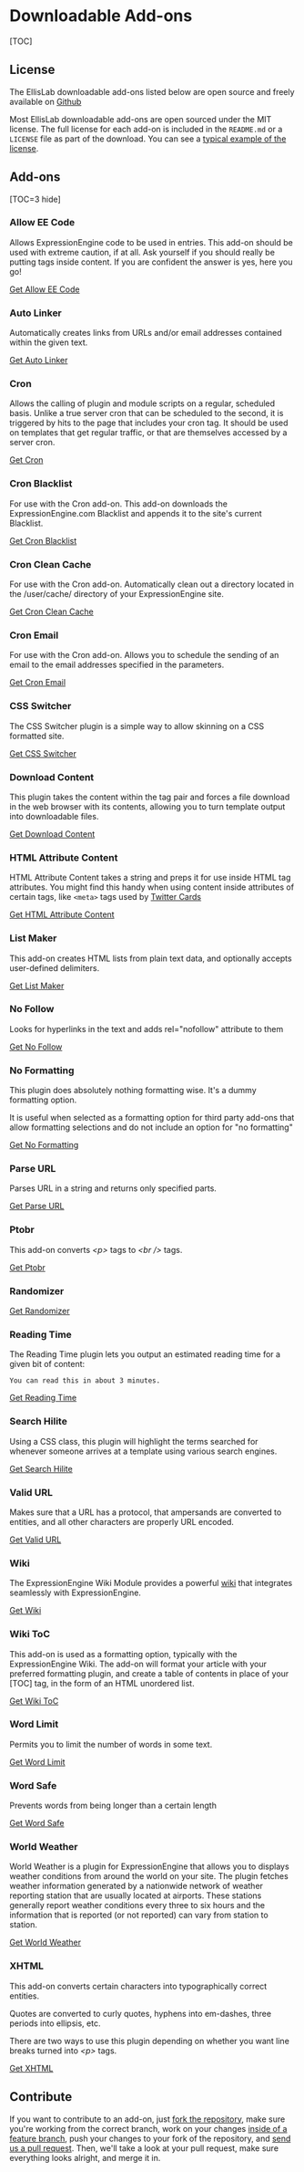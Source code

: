 <!--
    This source file is part of the open source project
    ExpressionEngine User Guide (https://github.com/ExpressionEngine/ExpressionEngine-User-Guide)

    @link      https://expressionengine.com/
    @copyright Copyright (c) 2003-2019, EllisLab Corp. (https://ellislab.com)
    @license   https://expressionengine.com/license Licensed under Apache License, Version 2.0
-->

# Downloadable Add-ons

[TOC]

## License

The EllisLab downloadable add-ons listed below are open source and freely available on [Github](https://github.com/EllisLab/)

Most EllisLab downloadable add-ons are open sourced under the MIT license. The full license for each add-on is included in the `README.md` or a `LICENSE` file as part of the download. You can see a [typical example of the license](https://github.com/EllisLab/Kanban-Board/blob/master/LICENSE).

## Add-ons

[TOC=3 hide]

### Allow EE Code

Allows ExpressionEngine code to be used in entries. This add-on should be used with extreme caution, if at all. Ask yourself if you should really be putting tags inside content. If you are confident the answer is yes, here you go!

[Get Allow EE Code](https://github.com/EllisLab/Allow-Eecode)

### Auto Linker

Automatically creates links from URLs and/or email addresses contained within the given text.

[Get Auto Linker](https://github.com/EllisLab/Auto-Linker)

### Cron

Allows the calling of plugin and module scripts on a regular, scheduled basis. Unlike a true server cron that can be scheduled to the second, it is triggered by hits to the page that includes your cron tag. It should be used on templates that get regular traffic, or that are themselves accessed by a server cron.

[Get Cron](https://github.com/EllisLab/Cron)

### Cron Blacklist

For use with the Cron add-on. This add-on downloads the ExpressionEngine.com Blacklist and appends it to the site's current Blacklist.

[Get Cron Blacklist](https://github.com/EllisLab/Cron-Blacklist)

### Cron Clean Cache

For use with the Cron add-on. Automatically clean out a directory located in the /user/cache/ directory of your ExpressionEngine site.

[Get Cron Clean Cache](https://github.com/EllisLab/Cron-Clean-Cache)

### Cron Email

For use with the Cron add-on. Allows you to schedule the sending of an email to the email addresses specified in the parameters.

[Get Cron Email](https://github.com/EllisLab/Cron-Email)

### CSS Switcher

The CSS Switcher plugin is a simple way to allow skinning on a CSS formatted site.

[Get CSS Switcher](https://github.com/EllisLab/Css-Switcher)

### Download Content

This plugin takes the content within the tag pair and forces a file download in the web browser with its contents, allowing you to turn template output into downloadable files.

[Get Download Content](https://github.com/EllisLab/Download-Content)

### HTML Attribute Content

HTML Attribute Content takes a string and preps it for use inside HTML tag attributes. You might find this handy when using content inside attributes of certain tags, like `<meta>` tags used by [Twitter Cards](https://dev.twitter.com/docs/cards)

[Get HTML Attribute Content](https://github.com/EllisLab/HTML-Attribute-Content)

### List Maker

This add-on creates HTML lists from plain text data, and optionally accepts user-defined delimiters.

[Get List Maker](https://github.com/EllisLab/List-Maker)

### No Follow

Looks for hyperlinks in the text and adds rel="nofollow" attribute to them

[Get No Follow](https://github.com/EllisLab/No-Follow)

### No Formatting

This plugin does absolutely nothing formatting wise. It's a dummy formatting option.

It is useful when selected as a formatting option for third party add-ons that allow formatting selections and do not include an option for "no formatting"

[Get No Formatting](https://github.com/EllisLab/No-Formatting)

### Parse URL

Parses URL in a string and returns only specified parts.

[Get Parse URL](https://github.com/EllisLab/Parse-Url)

### Ptobr

This add-on converts _&lt;p&gt;_ tags to _&lt;br /&gt;_ tags.

[Get Ptobr](https://github.com/EllisLab/Ptobr)

### Randomizer

[Get Randomizer](https://github.com/EllisLab/Randomizer)

### Reading Time

The Reading Time plugin lets you output an estimated reading time for a given bit of content:

    You can read this in about 3 minutes.

[Get Reading Time](https://github.com/EllisLab/Reading-Time)

### Search Hilite

Using a CSS class, this plugin will highlight the terms searched for whenever someone arrives at a template using various search engines.

[Get Search Hilite](https://github.com/EllisLab/Search-Hilite)

### Valid URL

Makes sure that a URL has a protocol, that ampersands are converted to entities, and all other characters are properly URL encoded.

[Get Valid URL](https://github.com/EllisLab/Valid-Url)

### Wiki

The ExpressionEngine Wiki Module provides a powerful [wiki](https://en.wikipedia.org/wiki/Wiki) that integrates seamlessly with ExpressionEngine.

[Get Wiki](https://github.com/EllisLab/Wiki)

### Wiki ToC

This add-on is used as a formatting option, typically with the ExpressionEngine Wiki. The add-on will format your article with your preferred formatting plugin, and create a table of contents in place of your \[TOC\] tag, in the form of an HTML unordered list.

[Get Wiki ToC](https://github.com/EllisLab/Wiki-Toc)

### Word Limit

Permits you to limit the number of words in some text.

[Get Word Limit](https://github.com/EllisLab/Word-Limit)

### Word Safe

Prevents words from being longer than a certain length

[Get Word Safe](https://github.com/EllisLab/Word-Safe)

### World Weather

World Weather is a plugin for ExpressionEngine that allows you to displays weather conditions from around the world on your site. The plugin fetches weather information generated by a nationwide network of weather reporting station that are usually located at airports. These stations generally report weather conditions every three to six hours and the information that is reported (or not reported) can vary from station to station.

[Get World Weather](https://github.com/EllisLab/World-Weather)

### XHTML

This add-on converts certain characters into typographically correct entities.

Quotes are converted to curly quotes, hyphens into em-dashes, three periods into ellipsis, etc.

There are two ways to use this plugin depending on whether you want line breaks turned into _&lt;p&gt;_ tags.

[Get XHTML](https://github.com/EllisLab/Xhtml)

## Contribute

If you want to contribute to an add-on, just [fork the repository](https://help.github.com/articles/fork-a-repo), make sure you're working from the correct branch, work on your changes [inside of a feature branch](https://help.github.com/articles/fork-a-repo), push your changes to your fork of the repository, and [send us a pull request](https://help.github.com/articles/using-pull-requests). Then, we'll take a look at your pull request, make sure everything looks alright, and merge it in.
